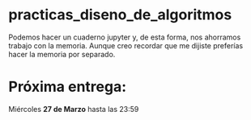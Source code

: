 # practicas_diseno_de_algoritmos


Podemos hacer un cuaderno jupyter y, de esta forma, nos ahorramos trabajo con la memoria. Aunque creo recordar que me dijiste preferías hacer la memoria por separado. 

# Próxima entrega:
Miércoles **27 de Marzo** hasta las 23:59

